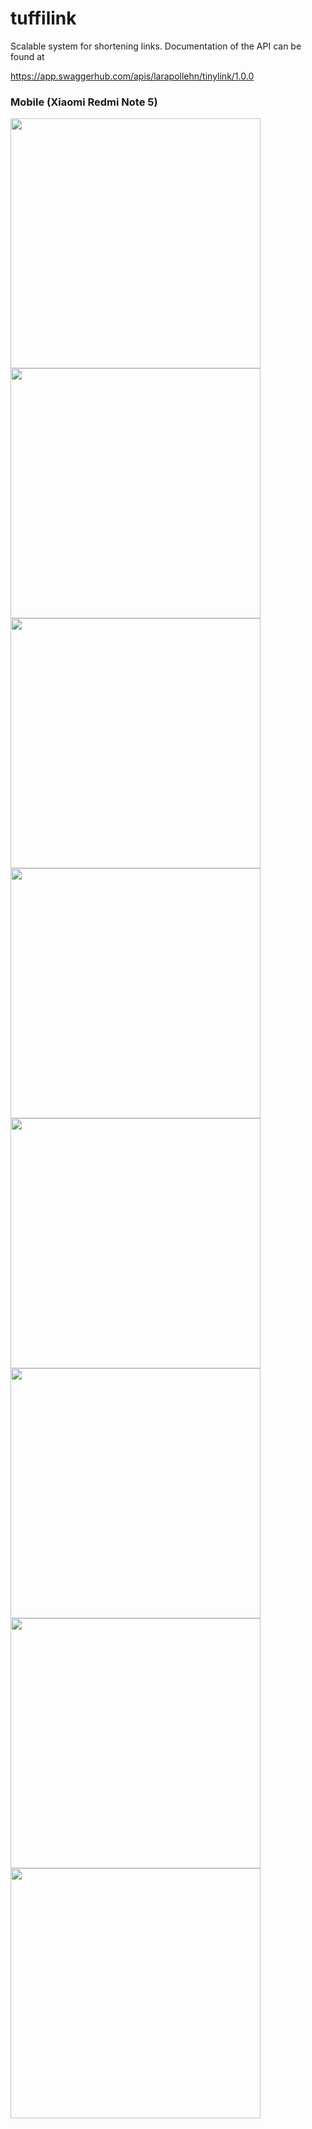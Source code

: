 # tuffilink

Scalable system for shortening links. Documentation of the API can be found at 

https://app.swaggerhub.com/apis/larapollehn/tinylink/1.0.0

### Mobile (Xiaomi Redmi Note 5)

<img src="images/p1.jpeg" width="400">

<img src="images/p2.jpeg" width="400">

<img src="images/p3.jpeg" width="400">

<img src="images/p4.jpeg" width="400">

<img src="images/p5.jpeg" width="400">

<img src="images/p6.jpeg" width="400">

<img src="images/p7.jpeg" width="400">

<img src="images/p8.jpeg" width="400">